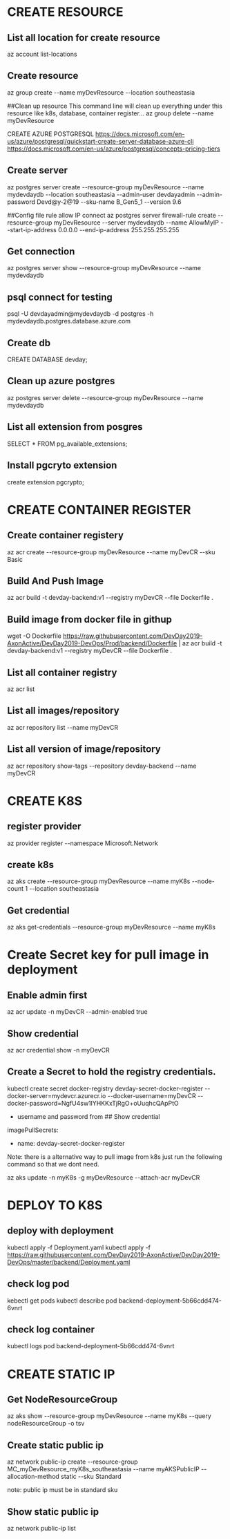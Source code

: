 # CREATE RESOURCE

## List all location for create resource
az account list-locations

## Create resource
az group create --name myDevResource --location southeastasia

##Clean up resource
This command line will clean up everything under this resource like k8s, database, container register...
az group delete --name myDevResource


CREATE AZURE POSTGRESQL
https://docs.microsoft.com/en-us/azure/postgresql/quickstart-create-server-database-azure-cli
https://docs.microsoft.com/en-us/azure/postgresql/concepts-pricing-tiers

## Create server
az postgres server create --resource-group myDevResource --name mydevdaydb  --location southeastasia --admin-user devdayadmin --admin-password Devd@y-2@19 --sku-name B_Gen5_1 --version 9.6

##Config file rule allow IP connect
az postgres server firewall-rule create --resource-group myDevResource --server mydevdaydb --name AllowMyIP --start-ip-address 0.0.0.0 --end-ip-address 255.255.255.255

## Get connection
az postgres server show --resource-group myDevResource --name mydevdaydb

## psql connect for testing
psql -U devdayadmin@mydevdaydb -d postgres -h mydevdaydb.postgres.database.azure.com

## Create db
CREATE DATABASE devday;

## Clean up azure postgres
az postgres server delete --resource-group myDevResource --name mydevdaydb

## List all extension from posgres
SELECT * FROM pg_available_extensions;

## Install pgcryto extension
create extension pgcrypto;

# CREATE CONTAINER REGISTER

## Create container registery
az acr create --resource-group myDevResource --name myDevCR --sku Basic

## Build And Push Image
az acr build -t devday-backend:v1 --registry myDevCR --file Dockerfile .

## Build image from docker file in githup
wget -O Dockerfile https://raw.githubusercontent.com/DevDay2019-AxonActive/DevDay2019-DevOps/Prod/backend/Dockerfile | az acr build -t devday-backend:v1 --registry myDevCR --file Dockerfile .

## List all container registry
az acr list

## List all images/repository
az acr repository list --name myDevCR

## List all version of image/repository
az acr repository show-tags --repository devday-backend --name myDevCR

# CREATE K8S
## register provider
az provider register --namespace Microsoft.Network

## create k8s
az aks create --resource-group myDevResource --name myK8s --node-count 1 --location southeastasia

## Get credential
az aks get-credentials --resource-group myDevResource --name myK8s


# Create Secret key for pull image in deployment
## Enable admin first
az acr update -n myDevCR --admin-enabled true

## Show credential
az acr credential show -n myDevCR

## Create a Secret to hold the registry credentials.
kubectl create secret docker-registry devday-secret-docker-register --docker-server=mydevcr.azurecr.io --docker-username=myDevCR --docker-password=NgfU4sw1lYHKKxTjRgO+oUuqhcQApPtO

- username and password from ## Show credential

imagePullSecrets:

- name: devday-secret-docker-register

Note: there is a alternative way to pull image from k8s just run the following command so that we dont need.

az aks update -n myK8s -g myDevResource --attach-acr myDevCR

# DEPLOY TO K8S

## deploy with deployment
kubectl apply -f Deployment.yaml
kubectl apply -f https://raw.githubusercontent.com/DevDay2019-AxonActive/DevDay2019-DevOps/master/backend/Deployment.yaml

## check log pod
kebectl get pods
kubectl describe pod backend-deployment-5b66cdd474-6vnrt

## check log container
kubectl logs pod backend-deployment-5b66cdd474-6vnrt

# CREATE STATIC IP
## Get NodeResourceGroup
az aks show --resource-group myDevResource --name myK8s --query nodeResourceGroup -o tsv

## Create static public ip
az network public-ip create --resource-group MC_myDevResource_myK8s_southeastasia --name myAKSPublicIP --allocation-method static --sku Standard

note: public ip must be in standard sku

## Show static public ip
az network public-ip list
